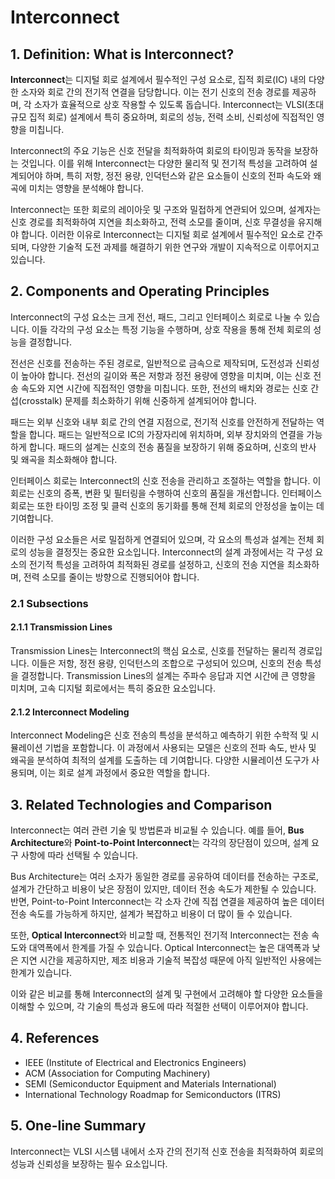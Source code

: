 # Interconnect

## 1. Definition: What is **Interconnect**?
**Interconnect**는 디지털 회로 설계에서 필수적인 구성 요소로, 집적 회로(IC) 내의 다양한 소자와 회로 간의 전기적 연결을 담당합니다. 이는 전기 신호의 전송 경로를 제공하며, 각 소자가 효율적으로 상호 작용할 수 있도록 돕습니다. Interconnect는 VLSI(초대규모 집적 회로) 설계에서 특히 중요하며, 회로의 성능, 전력 소비, 신뢰성에 직접적인 영향을 미칩니다.

Interconnect의 주요 기능은 신호 전달을 최적화하여 회로의 타이밍과 동작을 보장하는 것입니다. 이를 위해 Interconnect는 다양한 물리적 및 전기적 특성을 고려하여 설계되어야 하며, 특히 저항, 정전 용량, 인덕턴스와 같은 요소들이 신호의 전파 속도와 왜곡에 미치는 영향을 분석해야 합니다. 

Interconnect는 또한 회로의 레이아웃 및 구조와 밀접하게 연관되어 있으며, 설계자는 신호 경로를 최적화하여 지연을 최소화하고, 전력 소모를 줄이며, 신호 무결성을 유지해야 합니다. 이러한 이유로 Interconnect는 디지털 회로 설계에서 필수적인 요소로 간주되며, 다양한 기술적 도전 과제를 해결하기 위한 연구와 개발이 지속적으로 이루어지고 있습니다.

## 2. Components and Operating Principles
Interconnect의 구성 요소는 크게 전선, 패드, 그리고 인터페이스 회로로 나눌 수 있습니다. 이들 각각의 구성 요소는 특정 기능을 수행하며, 상호 작용을 통해 전체 회로의 성능을 결정합니다.

전선은 신호를 전송하는 주된 경로로, 일반적으로 금속으로 제작되며, 도전성과 신뢰성이 높아야 합니다. 전선의 길이와 폭은 저항과 정전 용량에 영향을 미치며, 이는 신호 전송 속도와 지연 시간에 직접적인 영향을 미칩니다. 또한, 전선의 배치와 경로는 신호 간섭(crosstalk) 문제를 최소화하기 위해 신중하게 설계되어야 합니다.

패드는 외부 신호와 내부 회로 간의 연결 지점으로, 전기적 신호를 안전하게 전달하는 역할을 합니다. 패드는 일반적으로 IC의 가장자리에 위치하며, 외부 장치와의 연결을 가능하게 합니다. 패드의 설계는 신호의 전송 품질을 보장하기 위해 중요하며, 신호의 반사 및 왜곡을 최소화해야 합니다.

인터페이스 회로는 Interconnect의 신호 전송을 관리하고 조절하는 역할을 합니다. 이 회로는 신호의 증폭, 변환 및 필터링을 수행하여 신호의 품질을 개선합니다. 인터페이스 회로는 또한 타이밍 조정 및 클럭 신호의 동기화를 통해 전체 회로의 안정성을 높이는 데 기여합니다.

이러한 구성 요소들은 서로 밀접하게 연결되어 있으며, 각 요소의 특성과 설계는 전체 회로의 성능을 결정짓는 중요한 요소입니다. Interconnect의 설계 과정에서는 각 구성 요소의 전기적 특성을 고려하여 최적화된 경로를 설정하고, 신호의 전송 지연을 최소화하며, 전력 소모를 줄이는 방향으로 진행되어야 합니다.

### 2.1 Subsections
#### 2.1.1 Transmission Lines
Transmission Lines는 Interconnect의 핵심 요소로, 신호를 전달하는 물리적 경로입니다. 이들은 저항, 정전 용량, 인덕턴스의 조합으로 구성되어 있으며, 신호의 전송 특성을 결정합니다. Transmission Lines의 설계는 주파수 응답과 지연 시간에 큰 영향을 미치며, 고속 디지털 회로에서는 특히 중요한 요소입니다.

#### 2.1.2 Interconnect Modeling
Interconnect Modeling은 신호 전송의 특성을 분석하고 예측하기 위한 수학적 및 시뮬레이션 기법을 포함합니다. 이 과정에서 사용되는 모델은 신호의 전파 속도, 반사 및 왜곡을 분석하여 최적의 설계를 도출하는 데 기여합니다. 다양한 시뮬레이션 도구가 사용되며, 이는 회로 설계 과정에서 중요한 역할을 합니다.

## 3. Related Technologies and Comparison
Interconnect는 여러 관련 기술 및 방법론과 비교될 수 있습니다. 예를 들어, **Bus Architecture**와 **Point-to-Point Interconnect**는 각각의 장단점이 있으며, 설계 요구 사항에 따라 선택될 수 있습니다.

Bus Architecture는 여러 소자가 동일한 경로를 공유하여 데이터를 전송하는 구조로, 설계가 간단하고 비용이 낮은 장점이 있지만, 데이터 전송 속도가 제한될 수 있습니다. 반면, Point-to-Point Interconnect는 각 소자 간에 직접 연결을 제공하여 높은 데이터 전송 속도를 가능하게 하지만, 설계가 복잡하고 비용이 더 많이 들 수 있습니다.

또한, **Optical Interconnect**와 비교할 때, 전통적인 전기적 Interconnect는 전송 속도와 대역폭에서 한계를 가질 수 있습니다. Optical Interconnect는 높은 대역폭과 낮은 지연 시간을 제공하지만, 제조 비용과 기술적 복잡성 때문에 아직 일반적인 사용에는 한계가 있습니다.

이와 같은 비교를 통해 Interconnect의 설계 및 구현에서 고려해야 할 다양한 요소들을 이해할 수 있으며, 각 기술의 특성과 용도에 따라 적절한 선택이 이루어져야 합니다.

## 4. References
- IEEE (Institute of Electrical and Electronics Engineers)
- ACM (Association for Computing Machinery)
- SEMI (Semiconductor Equipment and Materials International)
- International Technology Roadmap for Semiconductors (ITRS)

## 5. One-line Summary
Interconnect는 VLSI 시스템 내에서 소자 간의 전기적 신호 전송을 최적화하여 회로의 성능과 신뢰성을 보장하는 필수 요소입니다.